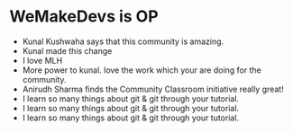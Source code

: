 # WeMakeDevs is OP

- Kunal Kushwaha says that this community is amazing.
- Kunal made this change
- I love MLH
- More power to kunal. love the work which your are doing for the community.
- Anirudh Sharma finds the Community Classroom initiative really great!
- I learn so many things about git & git through your tutorial.
- I learn so many things about git & git through your tutorial.
- I learn so many things about git & git through your tutorial.
